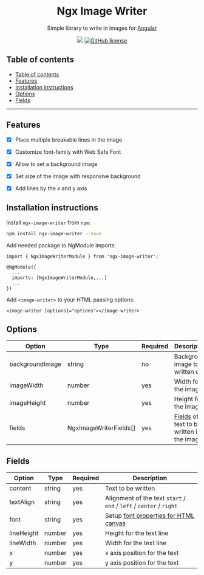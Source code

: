 <h1 align="center">Ngx Image Writer</h1>

<p align="center">
Simple library to write in images for <a href="https://angular.io/">Angular</a>
</p>


<p align="center">
<a href="https://www.npmjs.com/package/ngx-image-writer"><img src="https://img.shields.io/badge/dynamic/json?color=brightgreen&label=npm%20package&query=version&url=https%3A%2F%2Fraw.githubusercontent.com%2Fleonardocechellavelho%2Fngx-image-writer%2Fmaster%2Fpackage.json&style=for-the-badge"></a>
<a href="https://github.com/LeonardoCechellaVelho/ngx-image-writer/blob/master/LICENSE"><img alt="GitHub license" src="https://img.shields.io/github/license/LeonardoCechellaVelho/ngx-image-writer?color=%23f86a08&style=for-the-badge"></a>
</p>


## Table of contents
- [Table of contents](#table-of-contents)
- [Features](#features)
- [Installation instructions](#installation-instructions)
- [Options](#options)
- [Fields](#fields)

---

## Features
- [x] Place multiple breakable lines in the image
- [x] Customize font-family with Web Safe Font
- [x] Allow to set a background image
- [x] Set size of the image with responsive background
- [x] Add lines by the x and y axis


## Installation instructions
Install `ngx-image-writer` from `npm`:
```bash
npm install ngx-image-writer --save
```

Add needed package to NgModule imports:
```
import { NgxImageWriterModule } from 'ngx-image-writer';

@NgModule({
  ...
  imports: [NgxImageWriterModule,...]
  ...
})
```

Add `<image-writer>` to your HTML passing options:
```
<image-writer [options]="options"></image-writer>
```

## Options
 Option  | Type | Required | Description |
| ------------- | ------------- | ------------- | ------------- |
| backgroundImage | string | no | Background image to be written on |
| imageWidth | number | yes | Width for the image |
| imageHeight | number | yes | Height for the image |
| fields | NgxImageWriterFields[] | yes | [Fields](#fields) of text to be written in the image |

## Fields
 Option  | Type | Required | Description |
| ------------- | ------------- | ------------- | ------------- |
| content | string | yes | Text to be written |
| textAlign | string | yes | Alignment of the text `start` / `end` / `left` / `center` /  `right` |
| font | string | yes | Setup [font properties for HTML canvas](https://www.w3schools.com/tags/canvas_font.asp) |
| lineHeight | number | yes | Height for the text line |
| lineWidth | number | yes | Width for the text line |
| x | number | yes | x axis position for the text |
| y | number | yes | y axis position for the text |
